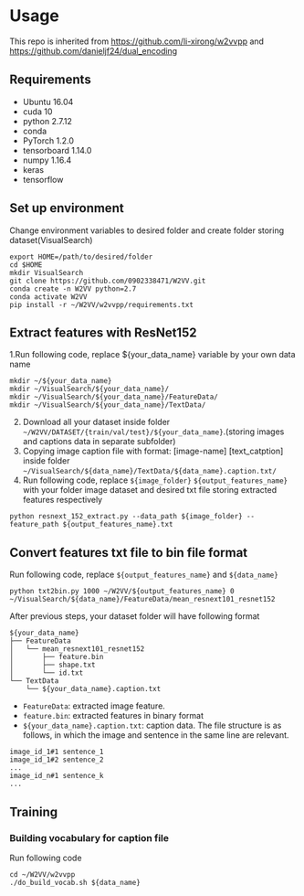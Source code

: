 # Usage
This repo is inherited from https://github.com/li-xirong/w2vvpp and https://github.com/danieljf24/dual_encoding
## Requirements
* Ubuntu 16.04
* cuda 10
* python 2.7.12
* conda
* PyTorch 1.2.0
* tensorboard 1.14.0
* numpy 1.16.4
* keras
* tensorflow

## Set up environment
Change environment variables to desired folder and create folder storing dataset(VisualSearch)
```
export HOME=/path/to/desired/folder
cd $HOME
mkdir VisualSearch
git clone https://github.com/0902338471/W2VV.git
conda create -n W2VV python=2.7
conda activate W2VV
pip install -r ~/W2VV/w2vvpp/requirements.txt
```

## Extract features with ResNet152
1.Run following code, replace ${your_data_name} variable by your own data name
```
mkdir ~/${your_data_name}   
mkdir ~/VisualSearch/${your_data_name}/
mkdir ~/VisualSearch/${your_data_name}/FeatureData/
mkdir ~/VisualSearch/${your_data_name}/TextData/
```
2. Download all your dataset inside folder ```~/W2VV/DATASET/{train/val/test}/${your_data_name}```.(storing images and captions data in separate subfolder)
3. Copying image caption file with format: [image-name] [text_catption] inside folder ```~/VisualSearch/${data_name}/TextData/${data_name}.caption.txt/```
4. Run following code, replace ```${image_folder}``` ```${output_features_name}``` with your folder image dataset and desired txt file storing extracted features respectively
```
python resnext_152_extract.py --data_path ${image_folder} -- feature_path ${output_features_name}.txt
```

## Convert features txt file to bin file format 
Run following code, replace ```${output_features_name}``` and ```${data_name}```
```
python txt2bin.py 1000 ~/W2VV/${output_features_name} 0 ~/VisualSearch/${data_name}/FeatureData/mean_resnext101_resnet152
```
After previous steps, your dataset folder will have following format
```shell
${your_data_name}
├── FeatureData
│   └── mean_resnext101_resnet152
│       ├── feature.bin
│       ├── shape.txt
│       └── id.txt
└── TextData
    └── ${your_data_name}.caption.txt

```

* `FeatureData`: extracted image feature. 
* `feature.bin`: extracted features in binary format
* `${your_data_name}.caption.txt`: caption data. The file structure is as follows, in which the image and sentence in the same line are relevant.
```
image_id_1#1 sentence_1
image_id_1#2 sentence_2
...
image_id_n#1 sentence_k
...
```

## Training

### Building vocabulary for caption file

Run following code
```
cd ~/W2VV/w2vvpp
./do_build_vocab.sh ${data_name}
```
